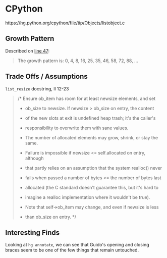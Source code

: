 
# CPython

https://hg.python.org/cpython/file/tip/Objects/listobject.c

## Growth Pattern

Described on [line 47](https://hg.python.org/cpython/file/tip/Objects/listobject.c#l47):

> The growth pattern is:  0, 4, 8, 16, 25, 35, 46, 58, 72, 88, ...

## Trade Offs / Assumptions

`list_resize` docstring, ll 12-23

> /* Ensure ob_item has room for at least newsize elements, and set
> * ob_size to newsize.  If newsize > ob_size on entry, the content
> * of the new slots at exit is undefined heap trash; it's the caller's
> * responsibility to overwrite them with sane values.
>
> * The number of allocated elements may grow, shrink, or stay the same.
> * Failure is impossible if newsize <= self.allocated on entry, although
> * that partly relies on an assumption that the system realloc() never
> * fails when passed a number of bytes <= the number of bytes last
> * allocated (the C standard doesn't guarantee this, but it's hard to
> * imagine a realloc implementation where it wouldn't be true).
>
> * Note that self->ob_item may change, and even if newsize is less
> * than ob_size on entry.
> */

## Interesting Finds

Looking at `hg annotate`, we can see that Guido's opening and closing braces 
seem to be one of the few things that remain untouched.
